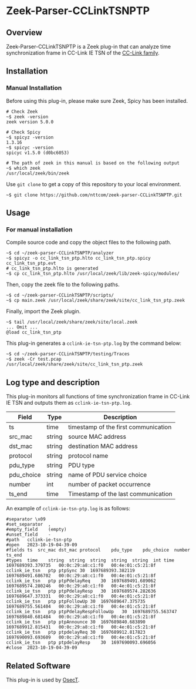 # Zeek-Parser-CCLinkTSNPTP

## Overview

Zeek-Parser-CCLinkTSNPTP is a Zeek plug-in that can analyze time synchronization frame in CC-Link IE TSN of the [CC-Link family](https://www.cc-link.org/ja/cclink/index.html).

## Installation

### Manual Installation

Before using this plug-in, please make sure Zeek, Spicy has been installed.

````
# Check Zeek
~$ zeek -version
zeek version 5.0.0

# Check Spicy
~$ spicyz -version
1.3.16
~$ spicyc -version
spicyc v1.5.0 (d0bc6053)

# The path of zeek in this manual is based on the following output
~$ which zeek
/usr/local/zeek/bin/zeek
````

Use `git clone` to get a copy of this repository to your local environment.
```
~$ git clone https://github.com/nttcom/zeek-parser-CCLinkTSNPTP.git
```

## Usage

### For manual installation

Compile source code and copy the object files to the following path.
```
~$ cd ~/zeek-parser-CCLinkTSNPTP/analyzer
~$ spicyz -o cc_link_tsn_ptp.hlto cc_link_tsn_ptp.spicy cc_link_tsn_ptp.evt
# cc_link_tsn_ptp.hlto is generated
~$ cp cc_link_tsn_ptp.hlto /usr/local/zeek/lib/zeek-spicy/modules/
```

Then, copy the zeek file to the following paths.
```
~$ cd ~/zeek-parser-CCLinkTSNPTP/scripts/
~$ cp main.zeek /usr/local/zeek/share/zeek/site/cc_link_tsn_ptp.zeek
```

Finally, import the Zeek plugin.
```
~$ tail /usr/local/zeek/share/zeek/site/local.zeek
... Omit ...
@load cc_link_tsn_ptp
```

This plug-in generates a `cclink-ie-tsn-ptp.log` by the command below:
```
~$ cd ~/zeek-parser-CCLinkTSNPTP/testing/Traces
~$ zeek -Cr test.pcap /usr/local/zeek/share/zeek/site/cc_link_tsn_ptp.zeek
```

## Log type and description

This plug-in monitors all functions of time synchronization frame in CC-Link IE TSN and outputs them as `cclink-ie-tsn-ptp.log`.

| Field | Type | Description |
| --- | --- | --- |
| ts | time | timestamp of the first communication |
| src_mac | string | source MAC address |
| dst_mac | string | destination MAC address |
| protocol | string | protocol name |
| pdu_type | string | PDU type |
| pdu_choice | string | name of PDU service choice |
| number | int | number of packet occurrence |
| ts_end | time | Timestamp of the last communication |

An example of `cclink-ie-tsn-ptp.log` is as follows:
```
#separator \x09
#set_separator	,
#empty_field	(empty)
#unset_field	-
#path	cclink-ie-tsn-ptp
#open	2023-10-19-04-39-09
#fields	ts	src_mac	dst_mac	protocol	pdu_type	pdu_choice	number	ts_end
#types	time	string	string	string	string	string	int	time
1697689393.379735	00:0c:29:a8:c1:f0	00:4e:01:c5:21:8f	cclink_ie_tsn	ptp	ptpSync	30	1697689393.382119
1697689491.686702	00:0c:29:a8:c1:f0	00:4e:01:c5:21:8f	cclink_ie_tsn	ptp	ptpPdelayReq	30	1697689491.689062
1697689574.280246	00:0c:29:a8:c1:f0	00:4e:01:c5:21:8f	cclink_ie_tsn	ptp	ptpPdelayResp	30	1697689574.282636
1697689647.373331	00:0c:29:a8:c1:f0	00:4e:01:c5:21:8f	cclink_ie_tsn	ptp	ptpFollowUp	30	1697689647.375735
1697689755.561404	00:0c:29:a8:c1:f0	00:4e:01:c5:21:8f	cclink_ie_tsn	ptp	ptpPdelayRespFollowUp	30	1697689755.563747
1697689840.681484	00:0c:29:a8:c1:f0	00:4e:01:c5:21:8f	cclink_ie_tsn	ptp	ptpAnnounce	30	1697689840.683890
1697689912.815431	00:0c:29:a8:c1:f0	00:4e:01:c5:21:8f	cclink_ie_tsn	ptp	ptpdelayReq	30	1697689912.817823
1697690093.693609	00:0c:29:a8:c1:f0	00:4e:01:c5:21:8f	cclink_ie_tsn	ptp	ptpdelayResp	30	1697690093.696056
#close	2023-10-19-04-39-09
```

## Related Software

This plug-in is used by [OsecT](https://github.com/nttcom/OsecT).
